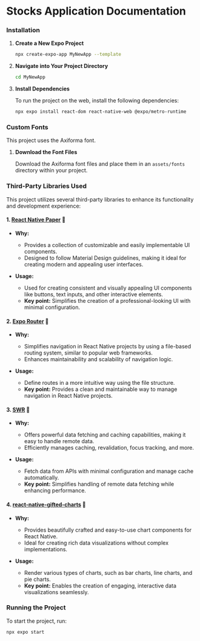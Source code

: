 # Stocks Application Documentation

### Installation

1. **Create a New Expo Project**

    ```sh
    npx create-expo-app MyNewApp --template
    ```

2. **Navigate into Your Project Directory**

    ```sh
    cd MyNewApp
    ```

3. **Install Dependencies**

    To run the project on the web, install the following dependencies:

    ```sh
    npx expo install react-dom react-native-web @expo/metro-runtime
    ```

### Custom Fonts

This project uses the Axiforma font.

1. **Download the Font Files**

    Download the Axiforma font files and place them in an `assets/fonts` directory within your project.

### Third-Party Libraries Used

This project utilizes several third-party libraries to enhance its functionality and development experience:

#### 1. [React Native Paper](https://callstack.github.io/react-native-paper/docs/guides/getting-started/) 🔗

- **Why:**
  - Provides a collection of customizable and easily implementable UI components.
  - Designed to follow Material Design guidelines, making it ideal for creating modern and appealing user interfaces.

- **Usage:**
  - Used for creating consistent and visually appealing UI components like buttons, text inputs, and other interactive elements.
  - **Key point:** Simplifies the creation of a professional-looking UI with minimal configuration.

#### 2. [Expo Router](https://docs.expo.dev/tutorial/introduction/) 🔗

- **Why:**
  - Simplifies navigation in React Native projects by using a file-based routing system, similar to popular web frameworks.
  - Enhances maintainability and scalability of navigation logic.

- **Usage:**
  - Define routes in a more intuitive way using the file structure.
  - **Key point:** Provides a clean and maintainable way to manage navigation in React Native projects.

#### 3. [SWR](https://swr.vercel.app/docs/getting-started) 🔗

- **Why:**
  - Offers powerful data fetching and caching capabilities, making it easy to handle remote data.
  - Efficiently manages caching, revalidation, focus tracking, and more.

- **Usage:**
  - Fetch data from APIs with minimal configuration and manage cache automatically.
  - **Key point:** Simplifies handling of remote data fetching while enhancing performance.

#### 4. [react-native-gifted-charts](https://www.npmjs.com/package/react-native-gifted-charts) 🔗

- **Why:**
  - Provides beautifully crafted and easy-to-use chart components for React Native.
  - Ideal for creating rich data visualizations without complex implementations.

- **Usage:**
  - Render various types of charts, such as bar charts, line charts, and pie charts.
  - **Key point:** Enables the creation of engaging, interactive data visualizations seamlessly.

### Running the Project

To start the project, run:

```sh
npx expo start
```
   
